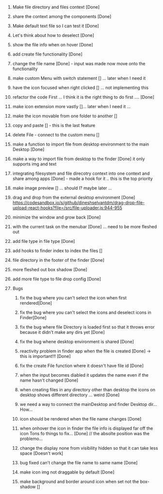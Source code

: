 1. Make file directory and files context [Done]
1. share the context among the components [Done]
1. Make default text file so I can test it [Done]

1. Let's think about how to deselect [Done]

1. show the file info when on hover [Done]

1. add create file functionality [Done]

1. change the file name [Done] - input was made now move onto the functionality

1. make custom Menu with switch statement [] ... later when I need it

1. have the icon focused when right clicked [] ... not implementing this

1. refactor the code First ... I think it is the right thing to do first .... [Done]

1. make icon extension more vastly []... later when I need it ...

1. make the icon movable from one folder to another []

1. copy and paste [] - this is the last feature

1. delete File - connect to the custom menu []

1. make a function to import file from desktop environment to the main Desktop [Done]

1. make a way to import file from desktop to the finder [Done] it only supports img and text

1. integrating filesystem and file direcotry context into one context and share among apps [Done] - made a hook for it
   .. this is the top priority
1. make image preview [] ... should I? maybe later ...

1. drag and drop from the external desktop environment [Done] https://codesandbox.io/s/github/dineshselvantdm/drag-drop-file-upload-react-hooks?file=/src/file-uploader.js:944-955

1. minimize the window and grow back [Done]

1. with the current task on the menubar [Done] ... need to be more fleshed out

1. add file type in file type [Done]

1. add hooks to finder index to index the files []

1. file directory in the footer of the finder [Done]

1. more fleshed out box shadow [Done]

1. add more file type to file drop config [Done]

1. Bugs

   1. fix the bug where you can't select the icon when first rendered[Done]

   1. fix the bug where you can't select the icons and deselect icons in Finder[Done]

   1. fix the bug where file Directory is loaded first so that it throws error because it didn't make any dirs yet [Done]

   1. fix the bug whene desktop environment is shared [Done]

   1. reactivity problem in finder app when the file is created [Done] -> this is important!!! [Done]

   1. fix the create File function where it doesn't have file id [Done]

   1. when the input becomes diabled it updates the name even if the name hasn't changed [Done]

   1. when creating files in any directory other than desktop the icons on desktop shows different directory ... weird [Done]

   1. we need a way to connect the mainDesktop and finder Desktop dir... How...

   1. icon should be rendered when the file name changes [Done]

   1. when onhover the icon in finder the file info is displayed far off the icon Tons fo things to fix... [Done] // the absolte position was the problemo...

   1. change the display none from visibility hidden so that it can take less space [Doesn't work]

   1. bug fixed can't change the file name to same name [Done]

   1. make icon img not draggable by default [Done]

   1. make background and border around icon when set not the box-shadow []
